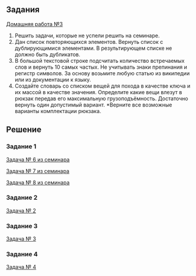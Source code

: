 ## Задания

[Домашняя работа №3](https://gb.ru/lessons/362552/homework)

1. Решить задачи, которые не успели решить на семинаре.
2. Дан список повторяющихся элементов. Вернуть список с дублирующимися элементами. В результирующем списке не должно быть дубликатов.
3. В большой текстовой строке подсчитать количество встречаемых слов и вернуть 10 самых частых. Не учитывать знаки препинания и регистр символов. За основу возьмите любую статью из википедии или из документации к языку.
4. Создайте словарь со списком вещей для похода в качестве ключа и их массой в качестве значения. Определите какие вещи влезут в рюкзак передав его максимальную грузоподъёмность. Достаточно вернуть один допустимый вариант. *Верните все возможные варианты комплектации рюкзака.

## Решение

### Задание 1

[Задача № 6 из семинара](https://github.com/allseenn/pythondive/blob/main/03.Tasks/task06.py)

[Задача № 7 из семинара](https://github.com/allseenn/pythondive/blob/main/03.Tasks/task07.py)

[Задача № 8 из семинара](https://github.com/allseenn/pythondive/blob/main/03.Tasks/task08.py)

### Задание 2

[Задача № 2](https://github.com/allseenn/pythondive/blob/main/03.Tasks/task02.py)

### Задание 3

[Задача № 3](https://github.com/allseenn/pythondive/blob/main/03.Tasks/task03.py)

### Задание 4

[Задача № 4](https://github.com/allseenn/pythondive/blob/main/03.Tasks/task04.py)